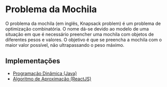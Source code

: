 # Problema da Mochila
O problema da mochila (em inglês, Knapsack problem) é um problema de optimização combinatória. O nome dá-se devido ao modelo de uma situação em que é necessário preencher uma mochila com objetos de diferentes pesos e valores. O objetivo é que se preencha a mochila com o maior valor possível, não ultrapassando o peso máximo.

## Implementações
- [Programação Dinâmica (Java)](https://github.com/brunodmsi/problema-mochila/tree/master/knapsack-dynamic)
- [Algoritmo de Aproximação (ReactJS)](https://github.com/brunodmsi/problema-mochila/tree/master/knapsack-approximation)